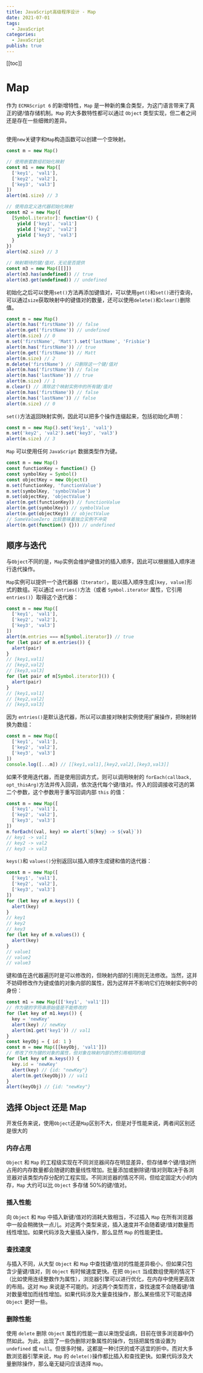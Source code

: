 ```yaml
---
title: JavaScript高级程序设计 - Map
date: 2021-07-01
tags:
  - JavaScript
categories:
  - JavaScript
publish: true
---
```


[[toc]]

# Map

作为 `ECMAScript 6` 的新增特性，`Map` 是一种新的集合类型，为这门语言带来了真正的键/值存储机制。`Map` 的大多数特性都可以通过 `Object` 类型实现，但二者之间还是存在一些细微的差异。

##

使用`new`关键字和`Map`构造函数可以创建一个空映射。

```js
const m = new Map()

// 使用嵌套数组初始化映射
const m1 = new Map([
  ['key1', 'val1'],
  ['key2', 'val2'],
  ['key3', 'val3']
])
alert(m1.size) // 3

// 使用自定义迭代器初始化映射
const m2 = new Map({
  [Symbol.iterator]: function*() {
    yield ['key1', 'val1']
    yield ['key2', 'val2']
    yield ['key3', 'val3']
  }
})
alert(m2.size) // 3

// 映射期待的键/值对，无论是否提供
const m3 = new Map([[]])
alert(m3.has(undefined)) // true
alert(m3.get(undefined)) // undefined
```

初始化之后可以使用`set()`方法再添加键值对，可以使用`get()`和`set()`进行查询，可以通过`size`获取映射中的键值对的数量，还可以使用`delete()`和`clear()`删除值。

```js
const m = new Map()
alert(m.has('firstName')) // false
alert(m.get('firstName')) // undefined
alert(m.size) // 0
m.set('firstName', 'Matt').set('lastName', 'Frisbie')
alert(m.has('firstName')) // true
alert(m.get('firstName')) // Matt
alert(m.size) // 2
m.delete('firstName') // 只删除这一个键/值对
alert(m.has('firstName')) // false
alert(m.has('lastName')) // true
alert(m.size) // 1
m.clear() // 清除这个映射实例中的所有键/值对
alert(m.has('firstName')) // false
alert(m.has('lastName')) // false
alert(m.size) // 0
```

`set()`方法返回映射实例，因此可以把多个操作连缀起来，包括初始化声明：

```js
const m = new Map().set('key1', 'val1')
m.set('key2', 'val2').set('key3', 'val3')
alert(m.size) // 3
```

`Map` 可以使用任何 `JavaScript` 数据类型作为键。

```js
const m = new Map()
const functionKey = function() {}
const symbolKey = Symbol()
const objectKey = new Object()
m.set(functionKey, 'functionValue')
m.set(symbolKey, 'symbolValue')
m.set(objectKey, 'objectValue')
alert(m.get(functionKey)) // functionValue
alert(m.get(symbolKey)) // symbolValue
alert(m.get(objectKey)) // objectValue
// SameValueZero 比较意味着独立实例不冲突
alert(m.get(function() {})) // undefined
```

## 顺序与迭代

与`Object`不同的是，`Map`实例会维护键值对的插入顺序，因此可以根据插入顺序进行迭代操作。

`Map`实例可以提供一个迭代器器`（Iterator）`，能以插入顺序生成`[key, value]`形式的数组。可以通过 `entries()`方法（或者 `Symbol.iterator` 属性，它引用 `entries()`）取得这个迭代器：

```js
const m = new Map([
  ['key1', 'val1'],
  ['key2', 'val2'],
  ['key3', 'val3']
])
alert(m.entries === m[Symbol.iterator]) // true
for (let pair of m.entries()) {
  alert(pair)
}
// [key1,val1]
// [key2,val2]
// [key3,val3]
for (let pair of m[Symbol.iterator]()) {
  alert(pair)
}
// [key1,val1]
// [key2,val2]
// [key3,val3]
```

因为 `entries()`是默认迭代器，所以可以直接对映射实例使用扩展操作，把映射转换为数组：

```js
const m = new Map([
  ['key1', 'val1'],
  ['key2', 'val2'],
  ['key3', 'val3']
])
console.log([...m]) // [[key1,val1],[key2,val2],[key3,val3]]
```

如果不使用迭代器，而是使用回调方式，则可以调用映射的 `forEach(callback, opt_thisArg)`方法并传入回调，依次迭代每个键/值对。传入的回调接收可选的第二个参数，这个参数用于重写回调内部 `this` 的值：

```js
const m = new Map([
  ['key1', 'val1'],
  ['key2', 'val2'],
  ['key3', 'val3']
])
m.forEach((val, key) => alert(`${key} -> ${val}`))
// key1 -> val1
// key2 -> val2
// key3 -> val3
```

`keys()`和 `values()`分别返回以插入顺序生成键和值的迭代器：

```js
const m = new Map([
  ['key1', 'val1'],
  ['key2', 'val2'],
  ['key3', 'val3']
])
for (let key of m.keys()) {
  alert(key)
}
// key1
// key2
// key3
for (let key of m.values()) {
  alert(key)
}
// value1
// value2
// value3
```

键和值在迭代器遍历时是可以修改的，但映射内部的引用则无法修改。当然，这并不妨碍修改作为键或值的对象内部的属性，因为这样并不影响它们在映射实例中的身份：

```js
const m1 = new Map([['key1', 'val1']])
// 作为键的字符串原始值是不能修改的
for (let key of m1.keys()) {
  key = 'newKey'
  alert(key) // newKey
  alert(m1.get('key1')) // val1
}
const keyObj = { id: 1 }
const m = new Map([[keyObj, 'val1']])
// 修改了作为键的对象的属性，但对象在映射内部仍然引用相同的值
for (let key of m.keys()) {
  key.id = 'newKey'
  alert(key) // {id: "newKey"}
  alert(m.get(keyObj)) // val1
}
alert(keyObj) // {id: "newKey"}
```

## 选择 Object 还是 Map

开发任务来说，使用`Object`还是`Map`区别不大，但是对于性能来说，两者间区别还是很大的

### 内存占用

`Object` 和 `Map` 的工程级实现在不同浏览器间存在明显差异，但存储单个键/值对所占用的内存数量都会随键的数量线性增加。批量添加或删除键/值对则取决于各浏览器对该类型内存分配的工程实现。不同浏览器的情况不同，但给定固定大小的内存，`Map` 大约可以比 `Object` 多存储 50%的键/值对。

### 插入性能

向 `Object` 和 `Map` 中插入新键/值对的消耗大致相当，不过插入 `Map` 在所有浏览器中一般会稍微快一点儿。对这两个类型来说，插入速度并不会随着键/值对数量而线性增加。如果代码涉及大量插入操作，那么显然 `Map` 的性能更佳。

### 查找速度

与插入不同，从大型 `Object` 和 `Map` 中查找键/值对的性能差异极小，但如果只包含少量键/值对，则 `Object` 有时候速度更快。在把 `Object` 当成数组使用的情况下（比如使用连续整数作为属性），浏览器引擎可以进行优化，在内存中使用更高效的布局。这对 `Map` 来说是不可能的。对这两个类型而言，查找速度不会随着键/值对数量增加而线性增加。如果代码涉及大量查找操作，那么某些情况下可能选择 `Object` 更好一些。

### 删除性能

使用 `delete` 删除 `Object` 属性的性能一直以来饱受诟病，目前在很多浏览器中仍然如此。为此，出现了一些伪删除对象属性的操作，包括把属性值设置为 `undefined` 或 `null`。但很多时候，这都是一种讨厌的或不适宜的折中。而对大多数浏览器引擎来说，`Map` 的 `delete()`操作都比插入和查找更快。如果代码涉及大量删除操作，那么毫无疑问应该选择 `Map`。